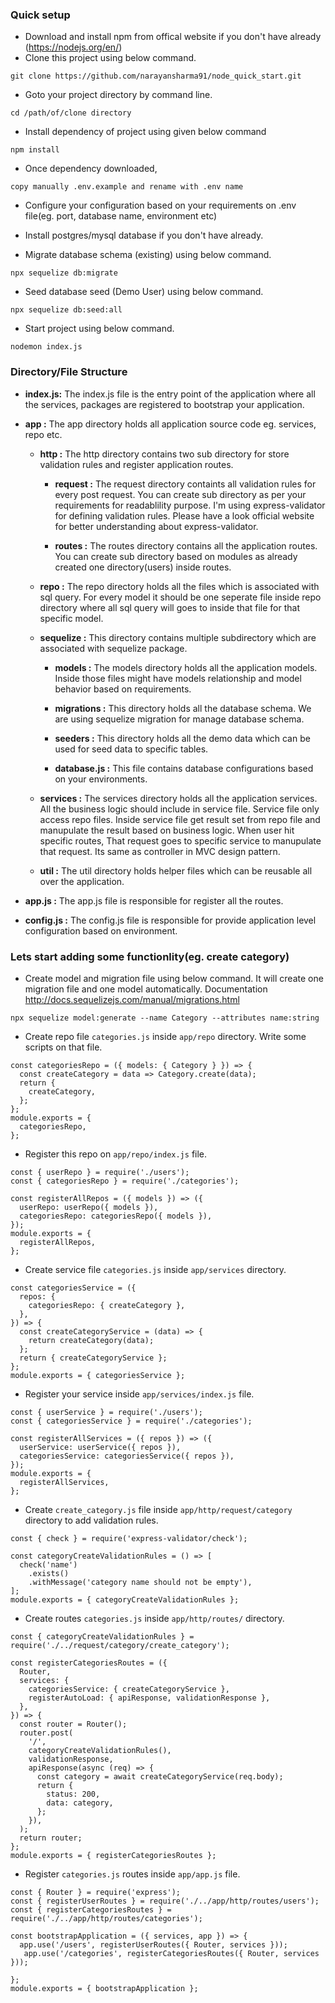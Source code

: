 ### Quick setup

* Download and install npm from offical website if you don't have already (https://nodejs.org/en/) 
* Clone this project using below command.
```
git clone https://github.com/narayansharma91/node_quick_start.git
```
* Goto your project directory by command line.
```
cd /path/of/clone directory
```
* Install dependency of project using given below command
```
npm install
``` 
* Once dependency downloaded, 

```
copy manually .env.example and rename with .env name
```
* Configure your configuration based on your requirements on .env file(eg. port, database name, environment etc)

* Install postgres/mysql database if you don't have already.

* Migrate database schema (existing) using below command.
```
npx sequelize db:migrate
```
* Seed database seed (Demo User) using below command.
```
npx sequelize db:seed:all
```
* Start project using below command.
```
nodemon index.js
```
### Directory/File Structure
- **index.js:** The index.js file is the entry point of the application where all the services, packages are registered to bootstrap your application.
- **app :** The app directory holds all application source code eg. services, repo etc.
  
  - **http :** The http directory contains two sub directory for store validation rules and register application routes.
    - **request :** The request directory containts all validation rules for every post request. You can create sub directory as per your requirements for readablility purpose. I'm using express-validator for defining validation rules. Please have a look official website for better understanding about express-validator.
    
    - **routes :** The routes directory contains all the application routes. You can create sub directory based on modules as already created one directory(users) inside routes.
   - **repo :** The repo directory holds all the files which is associated with sql query. For every model it should be one    seperate file inside repo directory where all sql query will goes to inside that file for that specific model.
   
  - **sequelize :** This directory contains multiple subdirectory which are associated with sequelize package. 
  
    - **models :** The models directory holds all the application models. Inside those files might have models relationship and model behavior based on requirements.  
    
    - **migrations :** This directory holds all the database schema. We are using sequelize migration for manage database schema.
    
    - **seeders :** This directory holds all the demo data which can be used for seed data to specific tables. 
    
    - **database.js :** This file contains database configurations based on your environments.
    
  - **services :** The services directory holds all the application services. All the business logic should include in service file. Service file only access repo files. Inside service file get result set from repo file and manupulate the result based on business logic. When user hit specific routes, That request goes to specific service to manupulate that request. Its same as controller in MVC design pattern.
  
  - **util :** The util directory holds helper files which can be reusable all over the application. 
  
 - **app.js :** The app.js file is responsible for register all the routes.
 
 - **config.js :** The config.js file is responsible for provide application level configuration based on environment. 

### Lets start adding some functionlity(eg. create category)
- Create model and migration file using below command. It will create one migration file and one model automatically. Documentation http://docs.sequelizejs.com/manual/migrations.html

```
npx sequelize model:generate --name Category --attributes name:string 
``` 
- Create repo file `categories.js` inside `app/repo` directory. Write some scripts on that file.

```
const categoriesRepo = ({ models: { Category } }) => {
  const createCategory = data => Category.create(data);
  return {
    createCategory,
  };
};
module.exports = {
  categoriesRepo,
};

```
- Register this repo on `app/repo/index.js` file.
```
const { userRepo } = require('./users');
const { categoriesRepo } = require('./categories');

const registerAllRepos = ({ models }) => ({
  userRepo: userRepo({ models }),
  categoriesRepo: categoriesRepo({ models }),
});
module.exports = {
  registerAllRepos,
};
```
- Create service file `categories.js` inside `app/services` directory.

```
const categoriesService = ({
  repos: {
    categoriesRepo: { createCategory },
  },
}) => {
  const createCategoryService = (data) => {
    return createCategory(data);
  };
  return { createCategoryService };
};
module.exports = { categoriesService };

```
- Register your service inside `app/services/index.js` file.

```
const { userService } = require('./users');
const { categoriesService } = require('./categories');

const registerAllServices = ({ repos }) => ({
  userService: userService({ repos }),
  categoriesService: categoriesService({ repos }),
});
module.exports = {
  registerAllServices,
};

```
- Create `create_category.js` file inside `app/http/request/category` directory to add validation rules.

```
const { check } = require('express-validator/check');

const categoryCreateValidationRules = () => [
  check('name')
    .exists()
    .withMessage('category name should not be empty'),
];
module.exports = { categoryCreateValidationRules };
```
- Create routes `categories.js` inside `app/http/routes/` directory.
```
const { categoryCreateValidationRules } = require('./../request/category/create_category');

const registerCategoriesRoutes = ({
  Router,
  services: {
    categoriesService: { createCategoryService },
    registerAutoLoad: { apiResponse, validationResponse },
  },
}) => {
  const router = Router();
  router.post(
    '/',
    categoryCreateValidationRules(),
    validationResponse,
    apiResponse(async (req) => {
      const category = await createCategoryService(req.body);
      return {
        status: 200,
        data: category,
      };
    }),
  );
  return router;
};
module.exports = { registerCategoriesRoutes };

```


-  Register `categories.js` routes inside `app/app.js` file.

```
const { Router } = require('express');
const { registerUserRoutes } = require('./../app/http/routes/users');
const { registerCategoriesRoutes } = require('./../app/http/routes/categories');

const bootstrapApplication = ({ services, app }) => {
  app.use('/users', registerUserRoutes({ Router, services }));
   app.use('/categories', registerCategoriesRoutes({ Router, services }));
  
};
module.exports = { bootstrapApplication };
```



